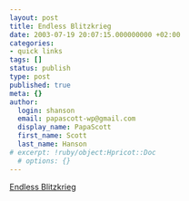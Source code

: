 ```yaml
---
layout: post
title: Endless Blitzkrieg
date: 2003-07-19 20:07:15.000000000 +02:00
categories:
- quick links
tags: []
status: publish
type: post
published: true
meta: {}
author:
  login: shanson
  email: papascott-wp@gmail.com
  display_name: PapaScott
  first_name: Scott
  last_name: Hanson
# excerpt: !ruby/object:Hpricot::Doc
  # options: {}
---
```

<p><a title="Spiegel Cover: 'How the USA lied to the world, defeated a tryrant, and now is in a guerilla war'" href="http://www.spiegel.de/spiegel/0,1518,grossbild-279399-,00.html">Endless Blitzkrieg</a></p>
